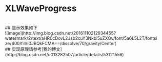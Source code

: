 # XLWaveProgress
 <br>
## 显示效果如下
 <br>
 ![image](http://img.blog.csdn.net/20161110212934455?watermark/2/text/aHR0cDovL2Jsb2cuY3Nkbi5uZXQv/font/5a6L5L2T/fontsize/400/fill/I0JBQkFCMA==/dissolve/70/gravity/Center)
<br>
## 实现原理请参考[我的博文](http://blog.csdn.net/u013282507/article/details/53121556)
 
